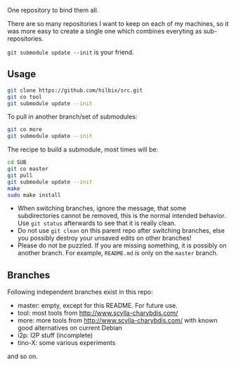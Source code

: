 One repository to bind them all.

There are so many repositories I want to keep on each of my machines, so it was more easy to create a single one which combines everyting as sub-repositories.

`git submodule update --init` is your friend.


Usage
-----

```bash
git clone https://github.com/hilbix/src.git
git co tool
git submodule update --init
```

To pull in another branch/set of submodules:
```bash
git co more
git submodule update --init
```

The recipe to build a submodule, most times will be:
```bash
cd SUB
git co master
git pull
git submodule update --init
make
sudo make install
```

- When switching branches, ignore the message, that some subdirectories cannot be removed, this is the normal intended behavior.  Use `git status` afterwards to see that it is really clean.
- Do not use `git clean` on this parent repo after switching branches, else you possibly destroy your unsaved edits on other branches!
- Please do not be puzzled.  If you are missing something, it is possibly on another branch.  For example, `README.md` is only on the `master` branch.


Branches
--------

Following independent branches exist in this repo:

- master: empty, except for this README.  For future use.
- tool: most tools from http://www.scylla-charybdis.com/
- more: more tools from http://www.scylla-charybdis.com/ with known good alternatives on current Debian
- i2p: I2P stuff (incomplete)
- tino-X: some various experiments

and so on.
